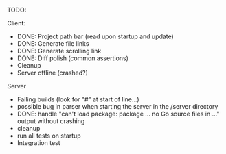 TODO: 

Client:
  - DONE: Project path bar (read upon startup and update)
  - DONE: Generate file links
  - DONE: Generate scrolling link
  - DONE: Diff polish (common assertions)
  - Cleanup
  - Server offline (crashed?)


Server
  - Failing builds (look for "#" at start of line...)
  - possible bug in parser when starting the server in the /server directory
  - DONE: handle "can't load package: package ... no Go source files in ..." output without crashing
  - cleanup
  - run all tests on startup
  - Integration test
